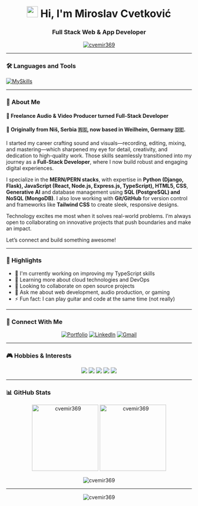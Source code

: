 <h1 align="center"> 
  <img src="https://media.giphy.com/media/hvRJCLFzcasrR4ia7z/giphy.gif" width="30px" height="30px"/>
  Hi, I'm Miroslav Cvetković
</h1>
<h3 align="center">Full Stack Web & App Developer</h3>

<p align="center">
 
 <a href="https://github.com/ryo-ma/github-profile-trophy">
    <img src="https://github-profile-trophy.vercel.app/?username=cvemir369&theme=onedark&row=1&column=7" alt="cvemir369" />
  </a>

</p>

---

### 🛠️ Languages and Tools

[![MySkills](https://skillicons.dev/icons?i=html,css,tailwind,js,typescript,react,nodejs,express,python,django,flask,postgresql,mongodb,sqlite,git,github,vite,figma,postman&size=15)](https://skillicons.dev)

---

### 🎯 About Me

<p align="left"> 

#### 🤖 **Freelance Audio & Video Producer turned Full-Stack Developer** 
 
#### 🏡 **Originally from Niš, Serbia 🇷🇸, now based in Weilheim, Germany 🇩🇪.**

I started my career crafting sound and visuals—recording, editing, mixing, and mastering—which sharpened my eye for detail, creativity, and dedication to high-quality work. Those skills seamlessly transitioned into my journey as a **Full-Stack Developer**, where I now build robust and engaging digital experiences.  

I specialize in the **MERN/PERN stacks**, with expertise in **Python (Django, Flask), JavaScript (React, Node.js, Express.js, TypeScript), HTML5, CSS**, **Generative AI** and database management using **SQL (PostgreSQL) and NoSQL (MongoDB)**. I also love working with **Git/GitHub** for version control and frameworks like **Tailwind CSS** to create sleek, responsive designs.  

Technology excites me most when it solves real-world problems. I’m always open to collaborating on innovative projects that push boundaries and make an impact.  

Let’s connect and build something awesome!  

</p>

---

### 📌 Highlights

- 🔭 I'm currently working on improving my TypeScript skills
- 🌱 Learning more about cloud technologies and DevOps
- 👯 Looking to collaborate on open source projects
- 💬 Ask me about web development, audio production, or gaming
- ⚡ Fun fact: I can play guitar and code at the same time (not really)

---

### 🔗 Connect With Me

<div align="center">
  
[![Portfolio](https://img.shields.io/badge/Portfolio-FFFFFF?style=for-the-badge&logo=google-chrome&logoColor=black)](https://miroslavcvetkovic.onrender.com/)
[![LinkedIn](https://img.shields.io/badge/🔗_LinkedIn-0077B5?style=for-the-badge&logo=linkedin&logoColor=white)](https://www.linkedin.com/in/cvemir369/)
[![Gmail](https://img.shields.io/badge/Gmail-D14836?style=for-the-badge&logo=gmail&logoColor=white)](mailto:cvemir369@gmail.com)
  
</div>

---

### 🎮 Hobbies & Interests

<p align="center">
  <img src="https://img.shields.io/badge/-🎸%20Guitar-000000?style=flat-round&logoColor=white" />
  <img src="https://img.shields.io/badge/-🎯%20Darts-000000?style=flat-round&logoColor=white" />
  <img src="https://img.shields.io/badge/-🎮%20Gaming-000000?style=flat-round&logoColor=white" />
  <img src="https://img.shields.io/badge/-📷%20Photography-000000?style=flat-round&logoColor=white" />
  <img src="https://img.shields.io/badge/-🎣%20Fishing-000000?style=flat-round&logoColor=white" />
</p>

---

### 📊 GitHub Stats

<div align="center">
  
  <img height="180em" src="https://github-readme-stats.vercel.app/api?username=cvemir369&show_icons=true&theme=radical&include_all_commits=true&count_private=true" alt="cvemir369" />
  <img height="180em" src="https://github-readme-stats.vercel.app/api/top-langs/?username=cvemir369&layout=compact&langs_count=8&theme=radical" alt="cvemir369" />
  
</div>

<p align="center">
  <img align="center" src="https://github-readme-streak-stats.herokuapp.com/?user=cvemir369&theme=radical" alt="cvemir369" />
</p>

---

<p align="center">
  <img src="https://komarev.com/ghpvc/?username=cvemir369&label=Profile%20views&color=0e75b6&style=flat" alt="cvemir369" />
</p>